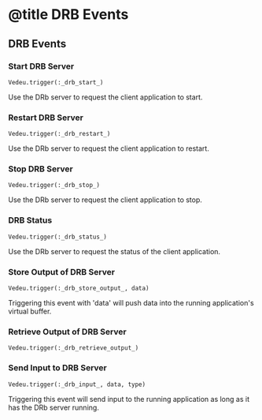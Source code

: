 # @title DRB Events

## DRB Events

### Start DRB Server

    Vedeu.trigger(:_drb_start_)

Use the DRb server to request the client application to start.


### Restart DRB Server

    Vedeu.trigger(:_drb_restart_)

Use the DRb server to request the client application to restart.


### Stop DRB Server

    Vedeu.trigger(:_drb_stop_)

Use the DRb server to request the client application to stop.


### DRB Status

    Vedeu.trigger(:_drb_status_)

Use the DRb server to request the status of the client application.


### Store Output of DRB Server

    Vedeu.trigger(:_drb_store_output_, data)

Triggering this event with 'data' will push data into the running application's virtual buffer.


### Retrieve Output of DRB Server

    Vedeu.trigger(:_drb_retrieve_output_)


### Send Input to DRB Server

    Vedeu.trigger(:_drb_input_, data, type)

Triggering this event will send input to the running application as long as it has the DRb server running.
